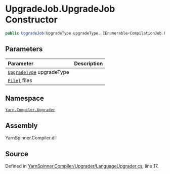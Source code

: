 # UpgradeJob.UpgradeJob Constructor


```csharp
public UpgradeJob(UpgradeType upgradeType, IEnumerable<CompilationJob.File> files)
```

## Parameters
|Parameter|Description|
|:---|:---|
|[`UpgradeType`](/api/csharp/yarn.compiler.upgrader/upgradetype.md) upgradeType||
|[`File}`](https://docs.microsoft.com/dotnet/api/System.Collections.Generic.IEnumerable{Yarn.Compiler.CompilationJob.File}) files||


## Namespace
[`Yarn.Compiler.Upgrader`](/api/csharp/yarn.compiler.upgrader/README.md)

## Assembly
YarnSpinner.Compiler.dll

## Source
Defined in [YarnSpinner.Compiler/Upgrader/LanguageUpgrader.cs](https://github.com/YarnSpinnerTool/YarnSpinner//blob/develop/YarnSpinner.Compiler/Upgrader/LanguageUpgrader.cs#L17), line 17.
